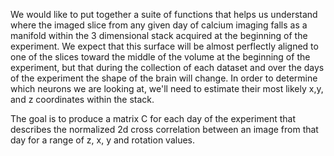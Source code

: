 We would like to put together a suite of functions that helps us
understand where the imaged slice from any given day of calcium
imaging falls as a manifold within the 3 dimensional stack acquired at
the beginning of the experiment. We expect that this surface will
be almost perflectly aligned to one of the slices toward the middle of
the volume at the beginning of the experiment, but that during the
collection of each dataset and over the days of the experiment the
shape of the brain will change. In order to determine which neurons we
are looking at, we'll need to estimate their most likely x,y, and z 
coordinates within the stack.

The goal is to produce a matrix C for each day of the experiment that
describes the normalized 2d cross correlation between an image from
that day for a range of z, x, y and rotation values.
